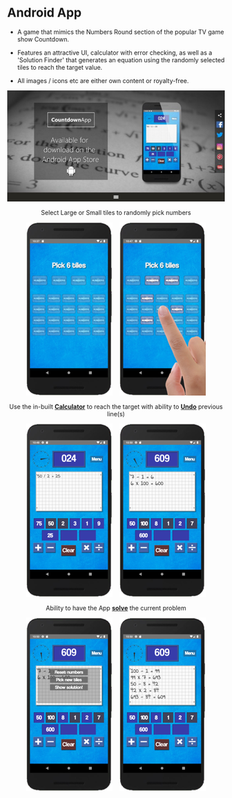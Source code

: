 # Android App

- A game that mimics the Numbers Round section of the popular TV game show Countdown.

- Features an attractive UI, calculator with error checking, as well as a 'Solution Finder' that generates an equation using the randomly selected tiles to reach the target value.

- All images / icons etc are either own content or royalty-free.

<div align="center">
<img style="max-width:100%;height:auto;" src="https://github.com/nicholas-penney/Numbers-Round/blob/master/assets/LandingPage.jpg?raw=true">


Select Large or Small tiles to randomly pick numbers

<img src="https://github.com/nicholas-penney/Numbers-Round/blob/master/assets/00.png?raw=true">&nbsp;&nbsp;&nbsp;&nbsp;<img src="https://github.com/nicholas-penney/Numbers-Round/blob/master/assets/02.png?raw=true">


Use the in-built <strong><u>Calculator</u></strong> to reach the target with ability to <strong><u>Undo</u></strong> previous line(s)

<img src="https://github.com/nicholas-penney/Numbers-Round/blob/master/assets/03.png?raw=true">&nbsp;&nbsp;&nbsp;&nbsp;<img src="https://github.com/nicholas-penney/Numbers-Round/blob/master/assets/04.png?raw=true">


Ability to have the App <strong><u>solve</u></strong> the current problem

<img src="https://github.com/nicholas-penney/Numbers-Round/blob/master/assets/05.png?raw=true">&nbsp;&nbsp;&nbsp;&nbsp;<img src="https://github.com/nicholas-penney/Numbers-Round/blob/master/assets/07.png?raw=true">
</div>
